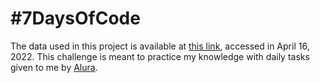 # #7DaysOfCode

The data used in this project is available at [this link](https://www12.senado.leg.br/transparencia/dados-abertos-transparencia/dados-abertos-ceaps), accessed in April 16, 2022. This challenge is meant to practice my knowledge with daily tasks given to me by [Alura](https://7daysofcode.io/).
